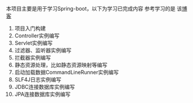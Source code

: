 本项目主要是用于学习Spring-boot，以下为学习已完成内容
参考学习的是 该[博客](https://blog.csdn.net/catoop/column/info/spring-boot/2)
1. 项目入门构建
2. Controller实例编写
3. Servlet实例编写
4. 过滤器、监听器实例编写
5. 拦截器实例编写
6. 静态资源处理，比如静态资源映射等编写
7. 启动加载数据CommandLineRunner实例编写
8. SLF4J日志实例编写
9. JDBC连接数据库实例编写
10. JPA连接数据库实例编写